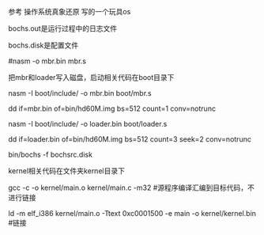 参考 操作系统真象还原 写的一个玩具os

bochs.out是运行过程中的日志文件

bochs.disk是配置文件

#nasm -o mbr.bin mbr.s

把mbr和loader写入磁盘，启动相关代码在boot目录下

nasm -I boot/include/ -o mbr.bin boot/mbr.s

dd if=mbr.bin of=bin/hd60M.img bs=512 count=1 conv=notrunc

nasm -I boot/include/ -o loader.bin boot/loader.s

dd if=loader.bin of=bin/hd60M.img bs=512 count=3 seek=2 conv=notrunc

bin/bochs -f bochsrc.disk

kernel相关代码在文件夹kernel目录下

gcc -c -o kernel/main.o kernel/main.c -m32  #源程序编译汇编到目标代码，不进行链接

ld -m elf_i386 kernel/main.o -Ttext 0xc0001500 -e main -o kernel/kernel.bin   #链接